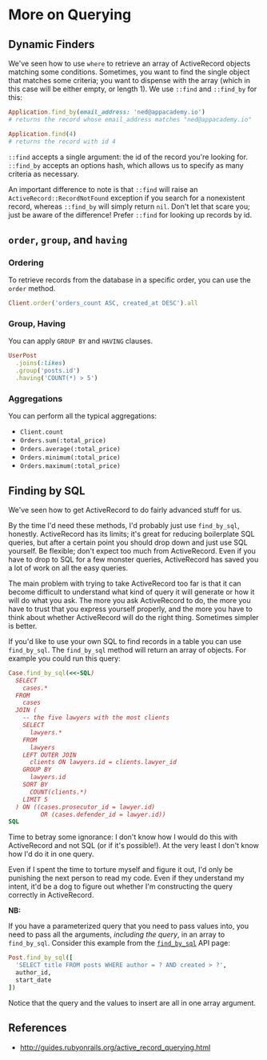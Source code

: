 # More on Querying

## Dynamic Finders

We've seen how to use `where` to retrieve an array of ActiveRecord objects
matching some conditions. Sometimes, you want to find the single
object that matches some criteria; you want to dispense with the array
(which in this case will be either empty, or length 1).
We use `::find` and `::find_by` for this:

```ruby
Application.find_by(email_address: 'ned@appacademy.io')
# returns the record whose email_address matches "ned@appacademy.io"

Application.find(4)
# returns the record with id 4
```

`::find` accepts a single argument: the id of the record you're looking for. `::find_by` accepts an options hash, which allows us to specify as many criteria as necessary.

An important difference to note is that `::find` will raise an `ActiveRecord::RecordNotFound` exception if you search for a nonexistent record, whereas `::find_by` will simply return `nil`. Don't let that scare you; just be aware of the difference! Prefer `::find` for looking up records by id.

## `order`, `group`, and `having`

### Ordering

To retrieve records from the database in a specific order, you can use
the `order` method.

```ruby
Client.order('orders_count ASC, created_at DESC').all
```

### Group, Having

You can apply `GROUP BY` and `HAVING` clauses.

```ruby
UserPost
  .joins(:likes)
  .group('posts.id')
  .having('COUNT(*) > 5')
```

### Aggregations

You can perform all the typical aggregations:

* `Client.count`
* `Orders.sum(:total_price)`
* `Orders.average(:total_price)`
* `Orders.minimum(:total_price)`
* `Orders.maximum(:total_price)`

## Finding by SQL

We've seen how to get ActiveRecord to do fairly advanced stuff for us.

By the time I'd need these methods, I'd probably just use
`find_by_sql`, honestly. ActiveRecord has its limits; it's great for
reducing boilerplate SQL queries, but after a certain point you should
drop down and just use SQL yourself. Be flexible; don't expect too
much from ActiveRecord. Even if you have to drop to SQL for a few
monster queries, ActiveRecord has saved you a lot of work on all the
easy queries.

The main problem with trying to take ActiveRecord too far is that it
can become difficult to understand what kind of query it will generate
or how it will do what you ask. The more you ask ActiveRecord to do,
the more you have to trust that you express yourself properly, and the
more you have to think about whether ActiveRecord will do the right
thing. Sometimes simpler is better.

If you'd like to use your own SQL to find records in a table you can
use `find_by_sql`. The `find_by_sql` method will return an array of
objects. For example you could run this query:

```ruby
Case.find_by_sql(<<-SQL)
  SELECT
    cases.*
  FROM
    cases
  JOIN (
    -- the five lawyers with the most clients
    SELECT
      lawyers.*
    FROM
      lawyers
    LEFT OUTER JOIN
      clients ON lawyers.id = clients.lawyer_id
    GROUP BY
      lawyers.id
    SORT BY
      COUNT(clients.*)
    LIMIT 5
  ) ON ((cases.prosecutor_id = lawyer.id)
         OR (cases.defender_id = lawyer.id))
SQL
```

Time to betray some ignorance: I don't know how I would do this with
ActiveRecord and not SQL (or if it's possible!). At the very least I don't know
how I'd do it in one query.

Even if I spent the time to torture myself and figure it out, I'd only
be punishing the next person to read my code. Even if they understand
my intent, it'd be a dog to figure out whether I'm constructing the
query correctly in ActiveRecord.

**NB:**

If you have a parameterized query that you need to pass values into,
you need to pass all the arguments, *including the query*, in an array
to `find_by_sql`. Consider this example from the
[`find_by_sql`][find-by-sql] API page:

```ruby
Post.find_by_sql([
  'SELECT title FROM posts WHERE author = ? AND created > ?',
  author_id,
  start_date
])
```

Notice that the query and the values to insert are all in one array argument.

## References

* http://guides.rubyonrails.org/active_record_querying.html

[find-by-sql]: http://api.rubyonrails.org/classes/ActiveRecord/Querying.html#method-i-find_by_sql

